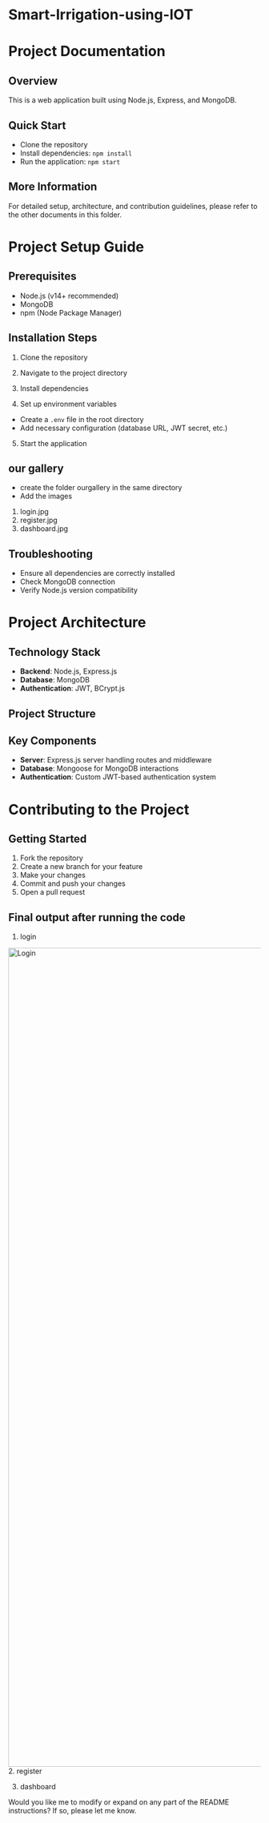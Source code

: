 # Smart-Irrigation-using-IOT
# Project Documentation

## Overview
This is a web application built using Node.js, Express, and MongoDB.

## Quick Start
- Clone the repository
- Install dependencies: `npm install`
- Run the application: `npm start`

## More Information
For detailed setup, architecture, and contribution guidelines, please refer to the other documents in this folder.
# Project Setup Guide

## Prerequisites
- Node.js (v14+ recommended)
- MongoDB
- npm (Node Package Manager)

## Installation Steps
1. Clone the repository

2. Navigate to the project directory

3. Install dependencies

4. Set up environment variables
- Create a `.env` file in the root directory
- Add necessary configuration (database URL, JWT secret, etc.)

5. Start the application

## our gallery
-  create the folder ourgallery in the same directory
-  Add the images
  1. login.jpg
  2. register.jpg
  3. dashboard.jpg 

## Troubleshooting
- Ensure all dependencies are correctly installed
- Check MongoDB connection
- Verify Node.js version compatibility
# Project Architecture

## Technology Stack
- **Backend**: Node.js, Express.js
- **Database**: MongoDB
- **Authentication**: JWT, BCrypt.js

## Project Structure

## Key Components
- **Server**: Express.js server handling routes and middleware
- **Database**: Mongoose for MongoDB interactions
- **Authentication**: Custom JWT-based authentication system
# Contributing to the Project

## Getting Started
1. Fork the repository
2. Create a new branch for your feature
3. Make your changes
4. Commit and push your changes
5. Open a pull request

## Final output after running the code
1. login
<img width="2754" height="1636" alt="Login" src="https://github.com/user-attachments/assets/ac4c1f09-c7aa-40cb-94a9-8f93737e43b1" />
2. register

3. dashboard




Would you like me to modify or expand on any part of the README instructions?
If so, please let me know.
